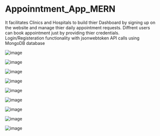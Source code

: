 # Appoinntment_App_MERN
It facilitates Clinics and Hospitals to build thier Dashboard by signing up on the website and manage thier daily appointment requests. 
Diffrent users can book appointment just by providing thier credentials.
Login/Registeration functionality with jsonwebtoken
API calls using MongoDB database

![image](https://github.com/abdul7to7/Appoinntment_App_MERN/assets/92265851/190b05ab-0479-437c-ba33-c021f087b2da)

![image](https://github.com/abdul7to7/Appoinntment_App_MERN/assets/92265851/f8dbf981-ef48-46d1-8878-d026f6876c9c)

![image](https://github.com/abdul7to7/Appoinntment_App_MERN/assets/92265851/e37a1edf-3f81-429e-a77e-4555885733e1)

![image](https://github.com/abdul7to7/Appoinntment_App_MERN/assets/92265851/0908719a-3cac-45a0-a3b4-c27f54178188)

![image](https://github.com/abdul7to7/Appoinntment_App_MERN/assets/92265851/b94bc499-bfac-49b4-b8da-c4515862e3f5)

![image](https://github.com/abdul7to7/Appoinntment_App_MERN/assets/92265851/d6eed4e6-778d-4e09-8048-78236b8b78e2)

![image](https://github.com/abdul7to7/Appoinntment_App_MERN/assets/92265851/d013064d-d8c4-4fae-8394-bf7dcbe5757f)

![image](https://github.com/abdul7to7/Appoinntment_App_MERN/assets/92265851/e6b013a7-3270-49eb-954d-7fa649eb15d0)

![image](https://github.com/abdul7to7/Appoinntment_App_MERN/assets/92265851/a7150e7f-3ca3-4fa1-8fae-01b13568d1d0)

